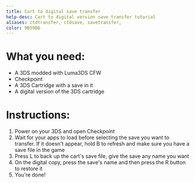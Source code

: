 ```yaml
---
title: Cart to digital save transfer 
help-desc: Cart to digital version save transfer tutorial
aliases: ctdtransfer, ctdsave, savetransfer,
color: 9B59B6
---
```


# What you need:
- A 3DS modded with Luma3DS CFW
- Checkpoint
- A 3DS Cartridge with a save in it
- A digital version of the 3DS cartridge


# Instructions:
1. Power on your 3DS and open Checkpoint
2. Wait for your apps to load before selecting the save you want to transfer. If it doesn't appear, hold B to refresh and make sure you have a save file in the game
3. Press L to back up the cart's save file, give the save any name you want
4. On the digital copy, press the save's name and then press the R button to restore it
5. You're done!
